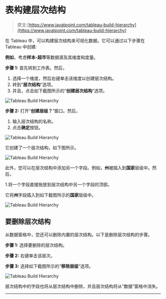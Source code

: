 # 表构建层次结构

> 原文:[https://www.javatpoint.com/tableau-build-hierarchy](https://www.javatpoint.com/tableau-build-hierarchy)

在 Tableau 中，可以构建层次结构来可视化数据。它可以通过以下步骤在 Tableau 中创建:

**例如**，考虑**样本-超市**等数据源及其维度和度量。

**步骤 1:** 首先转到工作表。然后，

1.  选择一个维度，然后右键单击该维度以创建层次结构。
2.  转到“**层次结构**”选项。
3.  并且，点击如下截图所示的“**创建层次结构**”选项。

![Tableau Build Hierarchy](../Images/a4c05fb88efad129dd97bcea6d3caf4f.png)

**步骤 2:** 打开“**创建层级？**“窗口。然后，

1.  输入层次结构的名称。
2.  点击**确定**按钮。

![Tableau Build Hierarchy](../Images/391f0dc0f74e976b3d83dcb060ec70cb.png)

它创建了一个层次结构，如下图所示。

![Tableau Build Hierarchy](../Images/0cf4d88870df7f8c581b7ad07dbedf3e.png)

此外，您可以在层次结构中添加另一个字段。例如，**州**被插入到**国家**层级中。然后，

1.将一个字段直接拖放到层次结构中另一个字段的顶部。

它将**州**字段插入到如下截图所示的**国家**层级中。

![Tableau Build Hierarchy](../Images/3afe2d5e23cecaa04a93867605b3ba1f.png)

## 要删除层次结构

从数据窗格中，您还可以删除内置的层次结构。以下是删除层次结构的步骤。

**步骤 1:** 选择要删除的层次结构。

**步骤 2:** 右键单击该层次。

**步骤 3:** 选择如下截图所示的“**移除层级**”选项。

![Tableau Build Hierarchy](../Images/232da01a8cd2f6db0fcc4b1f0738b562.png)

层次结构中的字段也将从层次结构中删除，并且层次结构将从“数据”窗格中消失。

* * *